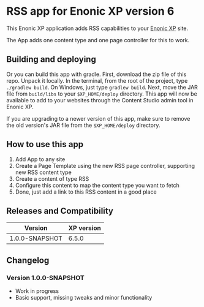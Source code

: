 # RSS app for Enonic XP version 6

This Enonic XP application adds RSS capabilities to your [Enonic XP](https://github.com/enonic/xp) site.

The App adds one content type and one page controller for this to work.

## Building and deploying
<!--
There are two options. One is to simply download the app [JAR file](http://repo.enonic.com/public/com/enonic/app/rss/1.0.0/rss-1.0.0.jar) and move it to the XP installation's `$XP_HOME/deploy` folder.
-->
Or you can build this app with gradle. First, download the zip file of this repo. Unpack it locally. In the terminal, from the root of the project, type `./gradlew build`. On Windows, just type `gradlew build`. Next, move the JAR file from `build/libs` to your `$XP_HOME/deploy` directory. This app will now be available to add to your websites through the Content Studio admin tool in Enonic XP.

If you are upgrading to a newer version of this app, make sure to remove the old version's JAR file from the `$XP_HOME/deploy` directory.

## How to use this app

1. Add App to any site
2. Create a Page Template using the new RSS page controller, supporting new RSS content type
3. Create a content of type RSS
4. Configure this content to map the content type you want to fetch
5. Done, just add a link to this RSS content in a good place

## Releases and Compatibility

| Version        | XP version |
| ------------- | ------------- |
| 1.0.0-SNAPSHOT | 6.5.0 |

## Changelog

### Version 1.0.0-SNAPSHOT

* Work in progress
* Basic support, missing tweaks and minor functionality

